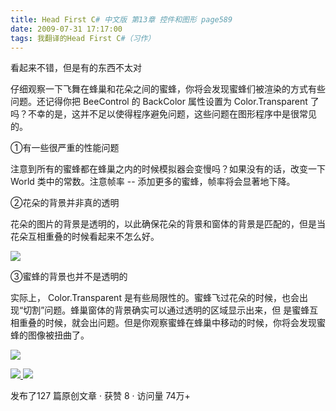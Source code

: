 ```yaml
---
title: Head First C# 中文版 第13章 控件和图形 page589
date: 2009-07-31 17:17:00
tags: 我翻译的Head First C#（习作）
---
```

看起来不错，但是有的东西不太对

  

仔细观察一下飞舞在蜂巢和花朵之间的蜜蜂，你将会发现蜜蜂们被渲染的方式有些问题。还记得你把  BeeControl  的  BackColor  属性设置为
Color.Transparent  了吗？不幸的是，这并不足以使得程序避免问题，这些问题在图形程序中是很常见的。

  

①有一些很严重的性能问题

  

注意到所有的蜜蜂都在蜂巢之内的时候模拟器会变慢吗？如果没有的话，改变一下  World  类中的常数。注意帧率  \--
添加更多的蜜蜂，帧率将会显著地下降。

  

②花朵的背景并非真的透明

  

花朵的图片的背景是透明的，以此确保花朵的背景和窗体的背景是匹配的，但是当花朵互相重叠的时候看起来不怎么好。

  

![](https://p-blog.csdn.net/images/p_blog_csdn_net/cuipengfei1/EntryImages/20090731/2009-07-31_17-03-07.jpg)

③蜜蜂的背景也并不是透明的

  

实际上，  Color.Transparent  是有些局限性的。蜜蜂飞过花朵的时候，也会出现“切割”问题。蜂巢窗体的背景确实可以通过透明的区域显示出来，但
是蜜蜂互相重叠的时候，就会出问题。但是你观察蜜蜂在蜂巢中移动的时候，你将会发现蜜蜂的图像被扭曲了。

  

![](https://p-blog.csdn.net/images/p_blog_csdn_net/cuipengfei1/EntryImages/20090731/2009-07-31_17-14-12.jpg)



[ ![](https://profile.csdnimg.cn/5/2/5/3_cuipengfei1)
![](https://g.csdnimg.cn/static/user-reg-year/1x/11.png)
](https://blog.csdn.net/cuipengfei1)



发布了127 篇原创文章  ·  获赞 8  ·  访问量 74万+

